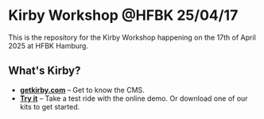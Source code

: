 # Kirby Workshop @HFBK 25/04/17

This is the repository for the Kirby Workshop happening on the 17th of April 2025 at HFBK Hamburg.

## What's Kirby?

-   **[getkirby.com](https://getkirby.com)** – Get to know the CMS.
-   **[Try it](https://getkirby.com/try)** – Take a test ride with the online demo. Or download one of our kits to get started.
